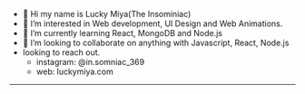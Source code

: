 - 👋 Hi my name is Lucky Miya(The Insominiac)
- 👀 I’m interested in Web development, UI Design and Web Animations.
- 🌱 I’m currently learning React, MongoDB and Node.js
- 💞️ I’m looking to collaborate on anything with Javascript, React, Node.js
- looking to reach out.
   + instagram: @in.somniac_369
   + web: luckymiya.com


--------------------------------------------------------

